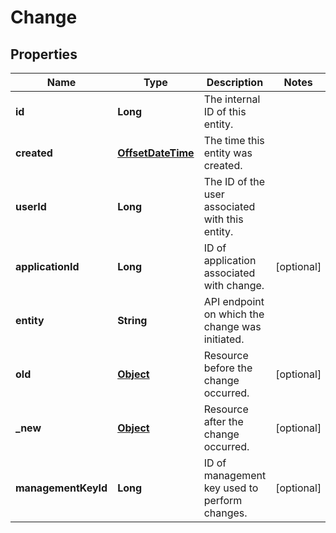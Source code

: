 

# Change

## Properties

Name | Type | Description | Notes
------------ | ------------- | ------------- | -------------
**id** | **Long** | The internal ID of this entity. | 
**created** | [**OffsetDateTime**](OffsetDateTime.md) | The time this entity was created. | 
**userId** | **Long** | The ID of the user associated with this entity. | 
**applicationId** | **Long** | ID of application associated with change. |  [optional]
**entity** | **String** | API endpoint on which the change was initiated. | 
**old** | [**Object**](.md) | Resource before the change occurred. |  [optional]
**_new** | [**Object**](.md) | Resource after the change occurred. |  [optional]
**managementKeyId** | **Long** | ID of management key used to perform changes. |  [optional]



